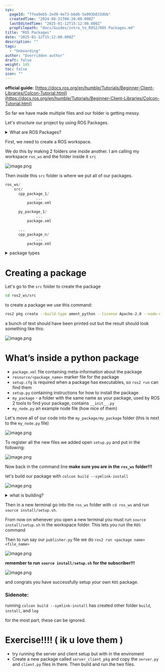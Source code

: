 ```yaml
---
sys:
  pageId: "7fea9eb5-2ed9-4e73-b6d6-5e093b833dbb"
  createdTime: "2024-08-21T00:28:00.000Z"
  lastEditedTime: "2025-01-12T15:12:00.000Z"
  propFilepath: "docs/Guides/intro_to_ROS2/ROS Packages.md"
title: "ROS Packages"
date: "2025-01-12T15:12:00.000Z"
description: ""
tags:
  - "Onboarding"
author: "Overridden author"
draft: false
weight: 145
toc: false
icon: ""
---
```


**official guide:** [https://docs.ros.org/en/humble/Tutorials/Beginner-Client-Libraries/Colcon-Tutorial.html](https://docs.ros.org/en/humble/Tutorials/Beginner-Client-Libraries/Colcon-Tutorial.html)

So far we have made multiple files and our folder is getting messy.

Let's structure our project by using ROS Packages.

<details>

<summary>What are ROS Packages?</summary>

ROS Packages are, as the name implies, packages of code that are highly sharable between ROS developers.

They consist of a folder, `package.xml` file, and source code

```python
      cpp_package_1/
		      ... imagine much code files here ..
          package.xml
```

</details>

First, we need to create a ROS workspace.

We do this by making 2 folders one inside another. I am calling my workspace `ros_ws` and the folder inside it `src`

![image.png](https://prod-files-secure.s3.us-west-2.amazonaws.com/d518164a-d88e-44d1-a4ee-3adb3bd8bce0/70706947-fd18-4537-a67b-e12946812d31/image.png?X-Amz-Algorithm=AWS4-HMAC-SHA256&X-Amz-Content-Sha256=UNSIGNED-PAYLOAD&X-Amz-Credential=ASIAZI2LB4663THH4FIR%2F20250415%2Fus-west-2%2Fs3%2Faws4_request&X-Amz-Date=20250415T033041Z&X-Amz-Expires=3600&X-Amz-Security-Token=IQoJb3JpZ2luX2VjEJv%2F%2F%2F%2F%2F%2F%2F%2F%2F%2FwEaCXVzLXdlc3QtMiJGMEQCIDJItgcIQafCZUeJ1ju06SA%2BL7rfsfTws%2B4TOqKtOjdWAiBRPQBkf7gcqzMU7zKy3GmI3QpWjb1RMTzEmFOEzY7L0ir%2FAwgkEAAaDDYzNzQyMzE4MzgwNSIMhUGa4j1TsZDd8UMZKtwD6BpRR8b40QtqngD0gFEIO2GD4i9UKAut%2FAo0v2jBh4Bri8UnJzCqJU1PEQDqnEajvlyqTTkCqHEA0RPqW6KuUH%2FIEQ16wih8icGLXtb3UYT7l9jGe0N02zRl%2FOKaRtjyXbhQ%2BEjIDZHWTLJ%2FYmW7urK7QoC%2BdpHqEnroQqyu7dXe1ruJgyAjxAl3EM5yUdxPpMCHTvTWalr93fnWECa9%2FKFLeGhbbnQa6WiBU%2Fdf8Hsq04kNUdNuSWvvhkDiJdGJQ5PJDmthFNXi%2FvrY8mFufdt3syXsJ9KKMWwaidyZv1y2n2rS8NHStflZIe0HfsGraOoHh2AErKADz0dN6VbubhJFNq2KTkw7HdEE3Nj9qDxi1g4DRsk7cr5JALXyyDV7GR%2B8MGBY12FLfninWnQGiRe2gnxMFpPTdOWINQDiUd4VkSyWjWzF3cP5m64LZM5ZOxEnvyYSsf180wst9ETxqPlxcoBdDaZjJDGHrhHX4FaYRy7XVVQK%2BCZA5sj6%2F4%2FhDMY5qkGj0yeUQIr50%2FgPTkihhS%2BfYHuw%2BbWm3VKRN%2BKDGVZqszZaWL%2F5sWqVRwFE6rpqnh23rEhy6tMXR2YZSqs3jUoD0sX%2F7RJEe83NXpDZuM5zmpBTEnOqmcEw7p33vwY6pgFzX%2Fx4gSzUbJlwzieH7IPhsrG17oShlW2FSvXnX7ASj3itZSP2lKPV86HDzJaxGUQINxOivABk35K9n2D8%2BayZeQiQdmKKs0KEtQURn28OEM5oSPxhMgNdLtTs7cmcp%2BBNmSj0kjXXyc3xtdzV5f3ZvD7PDQYoUl8KnGa4x5g7lVUp%2FQXlarfYqg0Omte%2FNyDKq1MJLK07eATuXvIsXI%2BWht3%2F%2FTo6&X-Amz-Signature=8e9bd3c3e2d84cac3dc32ec08f2e1370a8784cb87a07b14d6fa38e7da6503446&X-Amz-SignedHeaders=host&x-id=GetObject)

Then inside this `src` folder is where we put all of our packages.

```python
ros_ws/
    src/
      cpp_package_1/
		      ...
          package.xml

      py_package_1/
		      ...
          package.xml

      ...
      cpp_package_n/
		      ...
          package.xml

```

<details>

<summary>package types</summary>

packages can be either `C++` or python.

the intern file structure is different for each but for this guide we will stick to creating python packages

</details>

# Creating a package

Let's go to the `src` folder to create the package

```bash
cd ros2_ws/src
```

to create a package we use this command:

```bash
ros2 pkg create --build-type ament_python --license Apache-2.0 --node-name my_node my_package
```

a bunch of text should have been printed out but the result should look something like this:

![image.png](https://prod-files-secure.s3.us-west-2.amazonaws.com/d518164a-d88e-44d1-a4ee-3adb3bd8bce0/e6cf1e3f-8512-4a3e-b131-079f800bf3e8/image.png?X-Amz-Algorithm=AWS4-HMAC-SHA256&X-Amz-Content-Sha256=UNSIGNED-PAYLOAD&X-Amz-Credential=ASIAZI2LB4663THH4FIR%2F20250415%2Fus-west-2%2Fs3%2Faws4_request&X-Amz-Date=20250415T033041Z&X-Amz-Expires=3600&X-Amz-Security-Token=IQoJb3JpZ2luX2VjEJv%2F%2F%2F%2F%2F%2F%2F%2F%2F%2FwEaCXVzLXdlc3QtMiJGMEQCIDJItgcIQafCZUeJ1ju06SA%2BL7rfsfTws%2B4TOqKtOjdWAiBRPQBkf7gcqzMU7zKy3GmI3QpWjb1RMTzEmFOEzY7L0ir%2FAwgkEAAaDDYzNzQyMzE4MzgwNSIMhUGa4j1TsZDd8UMZKtwD6BpRR8b40QtqngD0gFEIO2GD4i9UKAut%2FAo0v2jBh4Bri8UnJzCqJU1PEQDqnEajvlyqTTkCqHEA0RPqW6KuUH%2FIEQ16wih8icGLXtb3UYT7l9jGe0N02zRl%2FOKaRtjyXbhQ%2BEjIDZHWTLJ%2FYmW7urK7QoC%2BdpHqEnroQqyu7dXe1ruJgyAjxAl3EM5yUdxPpMCHTvTWalr93fnWECa9%2FKFLeGhbbnQa6WiBU%2Fdf8Hsq04kNUdNuSWvvhkDiJdGJQ5PJDmthFNXi%2FvrY8mFufdt3syXsJ9KKMWwaidyZv1y2n2rS8NHStflZIe0HfsGraOoHh2AErKADz0dN6VbubhJFNq2KTkw7HdEE3Nj9qDxi1g4DRsk7cr5JALXyyDV7GR%2B8MGBY12FLfninWnQGiRe2gnxMFpPTdOWINQDiUd4VkSyWjWzF3cP5m64LZM5ZOxEnvyYSsf180wst9ETxqPlxcoBdDaZjJDGHrhHX4FaYRy7XVVQK%2BCZA5sj6%2F4%2FhDMY5qkGj0yeUQIr50%2FgPTkihhS%2BfYHuw%2BbWm3VKRN%2BKDGVZqszZaWL%2F5sWqVRwFE6rpqnh23rEhy6tMXR2YZSqs3jUoD0sX%2F7RJEe83NXpDZuM5zmpBTEnOqmcEw7p33vwY6pgFzX%2Fx4gSzUbJlwzieH7IPhsrG17oShlW2FSvXnX7ASj3itZSP2lKPV86HDzJaxGUQINxOivABk35K9n2D8%2BayZeQiQdmKKs0KEtQURn28OEM5oSPxhMgNdLtTs7cmcp%2BBNmSj0kjXXyc3xtdzV5f3ZvD7PDQYoUl8KnGa4x5g7lVUp%2FQXlarfYqg0Omte%2FNyDKq1MJLK07eATuXvIsXI%2BWht3%2F%2FTo6&X-Amz-Signature=70718da71e0bfe0f08e26cc27c83a69047a93f1ce9b2985b99051ea3ae2fff24&X-Amz-SignedHeaders=host&x-id=GetObject)

# What’s inside a python package

- `package.xml` file containing meta-information about the package
- `resource/<package_name>` marker file for the package
- `setup.cfg` is required when a package has executables, so `ros2 run` can find them
- `setup.py` containing instructions for how to install the package
- `my_package` - a folder with the same name as your package, used by ROS 2 tools to find your package, contains `__init__.py`
- `my_node.py` an example node file (how nice of them)

Let's move all of our code into the `my_package/my_package` folder (this is next to the `my_node.py` file)

![image.png](https://prod-files-secure.s3.us-west-2.amazonaws.com/d518164a-d88e-44d1-a4ee-3adb3bd8bce0/9ce58f11-0da9-4d3e-b86d-506a9685d378/image.png?X-Amz-Algorithm=AWS4-HMAC-SHA256&X-Amz-Content-Sha256=UNSIGNED-PAYLOAD&X-Amz-Credential=ASIAZI2LB4663THH4FIR%2F20250415%2Fus-west-2%2Fs3%2Faws4_request&X-Amz-Date=20250415T033041Z&X-Amz-Expires=3600&X-Amz-Security-Token=IQoJb3JpZ2luX2VjEJv%2F%2F%2F%2F%2F%2F%2F%2F%2F%2FwEaCXVzLXdlc3QtMiJGMEQCIDJItgcIQafCZUeJ1ju06SA%2BL7rfsfTws%2B4TOqKtOjdWAiBRPQBkf7gcqzMU7zKy3GmI3QpWjb1RMTzEmFOEzY7L0ir%2FAwgkEAAaDDYzNzQyMzE4MzgwNSIMhUGa4j1TsZDd8UMZKtwD6BpRR8b40QtqngD0gFEIO2GD4i9UKAut%2FAo0v2jBh4Bri8UnJzCqJU1PEQDqnEajvlyqTTkCqHEA0RPqW6KuUH%2FIEQ16wih8icGLXtb3UYT7l9jGe0N02zRl%2FOKaRtjyXbhQ%2BEjIDZHWTLJ%2FYmW7urK7QoC%2BdpHqEnroQqyu7dXe1ruJgyAjxAl3EM5yUdxPpMCHTvTWalr93fnWECa9%2FKFLeGhbbnQa6WiBU%2Fdf8Hsq04kNUdNuSWvvhkDiJdGJQ5PJDmthFNXi%2FvrY8mFufdt3syXsJ9KKMWwaidyZv1y2n2rS8NHStflZIe0HfsGraOoHh2AErKADz0dN6VbubhJFNq2KTkw7HdEE3Nj9qDxi1g4DRsk7cr5JALXyyDV7GR%2B8MGBY12FLfninWnQGiRe2gnxMFpPTdOWINQDiUd4VkSyWjWzF3cP5m64LZM5ZOxEnvyYSsf180wst9ETxqPlxcoBdDaZjJDGHrhHX4FaYRy7XVVQK%2BCZA5sj6%2F4%2FhDMY5qkGj0yeUQIr50%2FgPTkihhS%2BfYHuw%2BbWm3VKRN%2BKDGVZqszZaWL%2F5sWqVRwFE6rpqnh23rEhy6tMXR2YZSqs3jUoD0sX%2F7RJEe83NXpDZuM5zmpBTEnOqmcEw7p33vwY6pgFzX%2Fx4gSzUbJlwzieH7IPhsrG17oShlW2FSvXnX7ASj3itZSP2lKPV86HDzJaxGUQINxOivABk35K9n2D8%2BayZeQiQdmKKs0KEtQURn28OEM5oSPxhMgNdLtTs7cmcp%2BBNmSj0kjXXyc3xtdzV5f3ZvD7PDQYoUl8KnGa4x5g7lVUp%2FQXlarfYqg0Omte%2FNyDKq1MJLK07eATuXvIsXI%2BWht3%2F%2FTo6&X-Amz-Signature=f8e09dbd6422a255f8b8d5591d5bed899fd1d7250769c88552391b9509e3265a&X-Amz-SignedHeaders=host&x-id=GetObject)

To register all the new files we added open `setup.py` and put in the following:

![image.png](https://prod-files-secure.s3.us-west-2.amazonaws.com/d518164a-d88e-44d1-a4ee-3adb3bd8bce0/1cd7c262-4cae-4496-9d75-c178537d24a2/image.png?X-Amz-Algorithm=AWS4-HMAC-SHA256&X-Amz-Content-Sha256=UNSIGNED-PAYLOAD&X-Amz-Credential=ASIAZI2LB4663THH4FIR%2F20250415%2Fus-west-2%2Fs3%2Faws4_request&X-Amz-Date=20250415T033041Z&X-Amz-Expires=3600&X-Amz-Security-Token=IQoJb3JpZ2luX2VjEJv%2F%2F%2F%2F%2F%2F%2F%2F%2F%2FwEaCXVzLXdlc3QtMiJGMEQCIDJItgcIQafCZUeJ1ju06SA%2BL7rfsfTws%2B4TOqKtOjdWAiBRPQBkf7gcqzMU7zKy3GmI3QpWjb1RMTzEmFOEzY7L0ir%2FAwgkEAAaDDYzNzQyMzE4MzgwNSIMhUGa4j1TsZDd8UMZKtwD6BpRR8b40QtqngD0gFEIO2GD4i9UKAut%2FAo0v2jBh4Bri8UnJzCqJU1PEQDqnEajvlyqTTkCqHEA0RPqW6KuUH%2FIEQ16wih8icGLXtb3UYT7l9jGe0N02zRl%2FOKaRtjyXbhQ%2BEjIDZHWTLJ%2FYmW7urK7QoC%2BdpHqEnroQqyu7dXe1ruJgyAjxAl3EM5yUdxPpMCHTvTWalr93fnWECa9%2FKFLeGhbbnQa6WiBU%2Fdf8Hsq04kNUdNuSWvvhkDiJdGJQ5PJDmthFNXi%2FvrY8mFufdt3syXsJ9KKMWwaidyZv1y2n2rS8NHStflZIe0HfsGraOoHh2AErKADz0dN6VbubhJFNq2KTkw7HdEE3Nj9qDxi1g4DRsk7cr5JALXyyDV7GR%2B8MGBY12FLfninWnQGiRe2gnxMFpPTdOWINQDiUd4VkSyWjWzF3cP5m64LZM5ZOxEnvyYSsf180wst9ETxqPlxcoBdDaZjJDGHrhHX4FaYRy7XVVQK%2BCZA5sj6%2F4%2FhDMY5qkGj0yeUQIr50%2FgPTkihhS%2BfYHuw%2BbWm3VKRN%2BKDGVZqszZaWL%2F5sWqVRwFE6rpqnh23rEhy6tMXR2YZSqs3jUoD0sX%2F7RJEe83NXpDZuM5zmpBTEnOqmcEw7p33vwY6pgFzX%2Fx4gSzUbJlwzieH7IPhsrG17oShlW2FSvXnX7ASj3itZSP2lKPV86HDzJaxGUQINxOivABk35K9n2D8%2BayZeQiQdmKKs0KEtQURn28OEM5oSPxhMgNdLtTs7cmcp%2BBNmSj0kjXXyc3xtdzV5f3ZvD7PDQYoUl8KnGa4x5g7lVUp%2FQXlarfYqg0Omte%2FNyDKq1MJLK07eATuXvIsXI%2BWht3%2F%2FTo6&X-Amz-Signature=7a28b2ee8103dca58740ca6f111962ddcaba7008a40338385ddfd4b77ac7ab04&X-Amz-SignedHeaders=host&x-id=GetObject)

Now back in the command line **make sure you are in the** **`ros_ws`** **folder!!!**

let's build our package with `colcon build --symlink-install`

![image.png](https://prod-files-secure.s3.us-west-2.amazonaws.com/d518164a-d88e-44d1-a4ee-3adb3bd8bce0/2f2a0d27-b173-48fd-b189-5f5c0ce65619/image.png?X-Amz-Algorithm=AWS4-HMAC-SHA256&X-Amz-Content-Sha256=UNSIGNED-PAYLOAD&X-Amz-Credential=ASIAZI2LB4663THH4FIR%2F20250415%2Fus-west-2%2Fs3%2Faws4_request&X-Amz-Date=20250415T033041Z&X-Amz-Expires=3600&X-Amz-Security-Token=IQoJb3JpZ2luX2VjEJv%2F%2F%2F%2F%2F%2F%2F%2F%2F%2FwEaCXVzLXdlc3QtMiJGMEQCIDJItgcIQafCZUeJ1ju06SA%2BL7rfsfTws%2B4TOqKtOjdWAiBRPQBkf7gcqzMU7zKy3GmI3QpWjb1RMTzEmFOEzY7L0ir%2FAwgkEAAaDDYzNzQyMzE4MzgwNSIMhUGa4j1TsZDd8UMZKtwD6BpRR8b40QtqngD0gFEIO2GD4i9UKAut%2FAo0v2jBh4Bri8UnJzCqJU1PEQDqnEajvlyqTTkCqHEA0RPqW6KuUH%2FIEQ16wih8icGLXtb3UYT7l9jGe0N02zRl%2FOKaRtjyXbhQ%2BEjIDZHWTLJ%2FYmW7urK7QoC%2BdpHqEnroQqyu7dXe1ruJgyAjxAl3EM5yUdxPpMCHTvTWalr93fnWECa9%2FKFLeGhbbnQa6WiBU%2Fdf8Hsq04kNUdNuSWvvhkDiJdGJQ5PJDmthFNXi%2FvrY8mFufdt3syXsJ9KKMWwaidyZv1y2n2rS8NHStflZIe0HfsGraOoHh2AErKADz0dN6VbubhJFNq2KTkw7HdEE3Nj9qDxi1g4DRsk7cr5JALXyyDV7GR%2B8MGBY12FLfninWnQGiRe2gnxMFpPTdOWINQDiUd4VkSyWjWzF3cP5m64LZM5ZOxEnvyYSsf180wst9ETxqPlxcoBdDaZjJDGHrhHX4FaYRy7XVVQK%2BCZA5sj6%2F4%2FhDMY5qkGj0yeUQIr50%2FgPTkihhS%2BfYHuw%2BbWm3VKRN%2BKDGVZqszZaWL%2F5sWqVRwFE6rpqnh23rEhy6tMXR2YZSqs3jUoD0sX%2F7RJEe83NXpDZuM5zmpBTEnOqmcEw7p33vwY6pgFzX%2Fx4gSzUbJlwzieH7IPhsrG17oShlW2FSvXnX7ASj3itZSP2lKPV86HDzJaxGUQINxOivABk35K9n2D8%2BayZeQiQdmKKs0KEtQURn28OEM5oSPxhMgNdLtTs7cmcp%2BBNmSj0kjXXyc3xtdzV5f3ZvD7PDQYoUl8KnGa4x5g7lVUp%2FQXlarfYqg0Omte%2FNyDKq1MJLK07eATuXvIsXI%2BWht3%2F%2FTo6&X-Amz-Signature=5b820a29236fe115641a0696a9789263b05f6c4ff7c997e93039cb14f735f6fa&X-Amz-SignedHeaders=host&x-id=GetObject)

<details>

<summary>what is building?</summary>

if you are a CS major at Rose-Hulman you will learn the answer to this in CSSE132

but TLDR; is it combines all the code files into one program that can be run easily 

</details>

Then in a new terminal go into the `ros_ws` folder with `cd ros_ws` and run `source install/setup.sh`. 

From now on whenever you open a new terminal you must run `source install/setup.sh` in the workspace folder. This lets you run the `ROS` command

Then to run say our `publisher.py` file we do `ros2 run <package name> <file_name>`

![image.png](https://prod-files-secure.s3.us-west-2.amazonaws.com/d518164a-d88e-44d1-a4ee-3adb3bd8bce0/4f4b1219-3a44-4632-aa0a-ce3471699f59/image.png?X-Amz-Algorithm=AWS4-HMAC-SHA256&X-Amz-Content-Sha256=UNSIGNED-PAYLOAD&X-Amz-Credential=ASIAZI2LB4663THH4FIR%2F20250415%2Fus-west-2%2Fs3%2Faws4_request&X-Amz-Date=20250415T033041Z&X-Amz-Expires=3600&X-Amz-Security-Token=IQoJb3JpZ2luX2VjEJv%2F%2F%2F%2F%2F%2F%2F%2F%2F%2FwEaCXVzLXdlc3QtMiJGMEQCIDJItgcIQafCZUeJ1ju06SA%2BL7rfsfTws%2B4TOqKtOjdWAiBRPQBkf7gcqzMU7zKy3GmI3QpWjb1RMTzEmFOEzY7L0ir%2FAwgkEAAaDDYzNzQyMzE4MzgwNSIMhUGa4j1TsZDd8UMZKtwD6BpRR8b40QtqngD0gFEIO2GD4i9UKAut%2FAo0v2jBh4Bri8UnJzCqJU1PEQDqnEajvlyqTTkCqHEA0RPqW6KuUH%2FIEQ16wih8icGLXtb3UYT7l9jGe0N02zRl%2FOKaRtjyXbhQ%2BEjIDZHWTLJ%2FYmW7urK7QoC%2BdpHqEnroQqyu7dXe1ruJgyAjxAl3EM5yUdxPpMCHTvTWalr93fnWECa9%2FKFLeGhbbnQa6WiBU%2Fdf8Hsq04kNUdNuSWvvhkDiJdGJQ5PJDmthFNXi%2FvrY8mFufdt3syXsJ9KKMWwaidyZv1y2n2rS8NHStflZIe0HfsGraOoHh2AErKADz0dN6VbubhJFNq2KTkw7HdEE3Nj9qDxi1g4DRsk7cr5JALXyyDV7GR%2B8MGBY12FLfninWnQGiRe2gnxMFpPTdOWINQDiUd4VkSyWjWzF3cP5m64LZM5ZOxEnvyYSsf180wst9ETxqPlxcoBdDaZjJDGHrhHX4FaYRy7XVVQK%2BCZA5sj6%2F4%2FhDMY5qkGj0yeUQIr50%2FgPTkihhS%2BfYHuw%2BbWm3VKRN%2BKDGVZqszZaWL%2F5sWqVRwFE6rpqnh23rEhy6tMXR2YZSqs3jUoD0sX%2F7RJEe83NXpDZuM5zmpBTEnOqmcEw7p33vwY6pgFzX%2Fx4gSzUbJlwzieH7IPhsrG17oShlW2FSvXnX7ASj3itZSP2lKPV86HDzJaxGUQINxOivABk35K9n2D8%2BayZeQiQdmKKs0KEtQURn28OEM5oSPxhMgNdLtTs7cmcp%2BBNmSj0kjXXyc3xtdzV5f3ZvD7PDQYoUl8KnGa4x5g7lVUp%2FQXlarfYqg0Omte%2FNyDKq1MJLK07eATuXvIsXI%2BWht3%2F%2FTo6&X-Amz-Signature=b2451264efc20545992f899a69538d19fa25d71fd2ffa5eaf9f4e75c06075681&X-Amz-SignedHeaders=host&x-id=GetObject)

**remember to run** **`source install/setup.sh`** **for the subscriber!!!**

![image.png](https://prod-files-secure.s3.us-west-2.amazonaws.com/d518164a-d88e-44d1-a4ee-3adb3bd8bce0/02121119-dad4-49ec-8356-c956108b4243/image.png?X-Amz-Algorithm=AWS4-HMAC-SHA256&X-Amz-Content-Sha256=UNSIGNED-PAYLOAD&X-Amz-Credential=ASIAZI2LB4663THH4FIR%2F20250415%2Fus-west-2%2Fs3%2Faws4_request&X-Amz-Date=20250415T033041Z&X-Amz-Expires=3600&X-Amz-Security-Token=IQoJb3JpZ2luX2VjEJv%2F%2F%2F%2F%2F%2F%2F%2F%2F%2FwEaCXVzLXdlc3QtMiJGMEQCIDJItgcIQafCZUeJ1ju06SA%2BL7rfsfTws%2B4TOqKtOjdWAiBRPQBkf7gcqzMU7zKy3GmI3QpWjb1RMTzEmFOEzY7L0ir%2FAwgkEAAaDDYzNzQyMzE4MzgwNSIMhUGa4j1TsZDd8UMZKtwD6BpRR8b40QtqngD0gFEIO2GD4i9UKAut%2FAo0v2jBh4Bri8UnJzCqJU1PEQDqnEajvlyqTTkCqHEA0RPqW6KuUH%2FIEQ16wih8icGLXtb3UYT7l9jGe0N02zRl%2FOKaRtjyXbhQ%2BEjIDZHWTLJ%2FYmW7urK7QoC%2BdpHqEnroQqyu7dXe1ruJgyAjxAl3EM5yUdxPpMCHTvTWalr93fnWECa9%2FKFLeGhbbnQa6WiBU%2Fdf8Hsq04kNUdNuSWvvhkDiJdGJQ5PJDmthFNXi%2FvrY8mFufdt3syXsJ9KKMWwaidyZv1y2n2rS8NHStflZIe0HfsGraOoHh2AErKADz0dN6VbubhJFNq2KTkw7HdEE3Nj9qDxi1g4DRsk7cr5JALXyyDV7GR%2B8MGBY12FLfninWnQGiRe2gnxMFpPTdOWINQDiUd4VkSyWjWzF3cP5m64LZM5ZOxEnvyYSsf180wst9ETxqPlxcoBdDaZjJDGHrhHX4FaYRy7XVVQK%2BCZA5sj6%2F4%2FhDMY5qkGj0yeUQIr50%2FgPTkihhS%2BfYHuw%2BbWm3VKRN%2BKDGVZqszZaWL%2F5sWqVRwFE6rpqnh23rEhy6tMXR2YZSqs3jUoD0sX%2F7RJEe83NXpDZuM5zmpBTEnOqmcEw7p33vwY6pgFzX%2Fx4gSzUbJlwzieH7IPhsrG17oShlW2FSvXnX7ASj3itZSP2lKPV86HDzJaxGUQINxOivABk35K9n2D8%2BayZeQiQdmKKs0KEtQURn28OEM5oSPxhMgNdLtTs7cmcp%2BBNmSj0kjXXyc3xtdzV5f3ZvD7PDQYoUl8KnGa4x5g7lVUp%2FQXlarfYqg0Omte%2FNyDKq1MJLK07eATuXvIsXI%2BWht3%2F%2FTo6&X-Amz-Signature=7c45b512cbffce446456277a9085ca82c0ff700cbde015955b02430c86ec04a1&X-Amz-SignedHeaders=host&x-id=GetObject)

and congrats you have successfully setup your own `ROS` package.

### Sidenote:

running `colcon build --symlink-install` has created other folder `build`, `install`, and `log`

for the most part, these can be ignored.

# Exercise!!!! ( ik u love them )

- try running the server and client setup but with in the enviroment
- Create a new package called `server_client_pkg` and copy the `server.py` and `client.py` files in there. Then build and run the two files.
